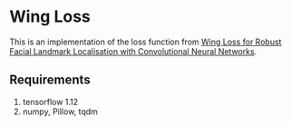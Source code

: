 # Wing Loss

This is an implementation of the loss function from [Wing Loss for Robust Facial Landmark Localisation with Convolutional Neural Networks](https://arxiv.org/abs/1711.06753).

## Requirements
1. tensorflow 1.12
2. numpy, Pillow, tqdm
